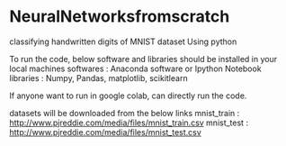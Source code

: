 # NeuralNetworksfromscratch
classifying handwritten digits of MNIST dataset  Using python

To run the code, below software  and libraries should be installed in your local machines
softwares : Anaconda software or Ipython Notebook
libraries : Numpy, Pandas, matplotlib, scikitlearn

If anyone want to run in google colab, can directly run the code.

datasets will be downloaded from the below links
mnist_train : http://www.pjreddie.com/media/files/mnist_train.csv
mnist_test : http://www.pjreddie.com/media/files/mnist_test.csv


